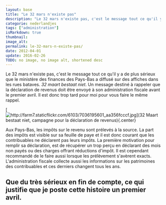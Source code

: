 ```yaml
---
layout: base
title: "Le 32 mars n'existe pas"
description: "Le 32 mars n'existe pas, c'est le message tout ce qu'il y a de plus sérieux que le ministère des finances des Pays-Bas a diffusé sur des affiches dans les ru"
categorie: nederlandjes
tags: ["administration"]
isMarkdown: true
thumbnail: 
image_alt: 
permalink: le-32-mars-n-existe-pas/
date: 2012-04-01
update: 2016-02-26
TODO: no image, no image alt, shortened desc
---
```


Le 32 mars n'existe pas, c'est le message tout ce qu'il y a de plus sérieux que le ministère des finances des Pays-Bas a diffusé sur des affiches dans les rues bataves. *32 maart bestaat niet*. Un message destiné à rappeler que la déclaration de revenus doit être envoyé à son administration fiscale avant le premier avril. Il est donc trop tard pour moi pour vous faire le même rappel.

[![http://farm7.staticflickr.com/6103/7036195601_aa356fcccf.jpg](32 Maart bestaat niet, campagne pour la déclaration de revenus){.center}](http://www.flickr.com/photos/drooderfiets/7036195601/in/photostream)

Aux Pays-Bas, les impôts sur le revenu sont prélevés à la source. La part des impôts est visible sur sa feuille de paye et il est donc courant que les contribuables ne déclarent pas leurs impôts. La première motivation pour remplir sa déclaration, est de récupérer un trop perçu en déclarant des mois non payés ou des charges offrant réductions d'impôt. Il est cependant recommandé de le faire aussi lorsque les prélèvement s'avèrent exacts. L'administration fiscale collecte aussi les informations sur les patrimoines des contribuables et ces derniers changent tous les ans.

Que du très sérieux en fin de compte, ce qui justifie que je poste cette histoire un premier avril.
---